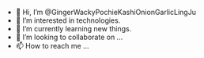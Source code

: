 - 👋 Hi, I’m @GingerWackyPochieKashiOnionGarlicLingJu
- 👀 I’m interested in technologies.
- 🌱 I’m currently learning new things.
- 💞️ I’m looking to collaborate on ...
- 📫 How to reach me ...

<!---
GingerWackyPochieKashiOnionGarlicLingJu/GingerWackyPochieKashiOnionGarlicLingJu is a ✨ special ✨ repository because its `README.md` (this file) appears on your GitHub profile.
You can click the Preview link to take a look at your changes.
--->
